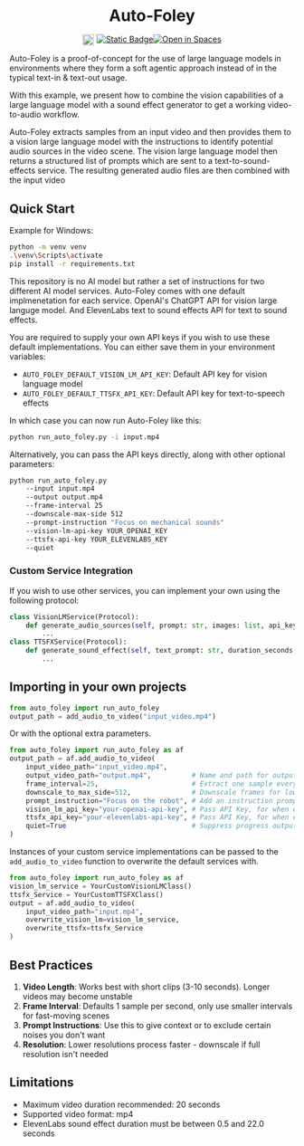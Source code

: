 <h1 style='text-align: center; margin-bottom: 1rem'> Auto-Foley </h1>

<div style="display: flex; flex-direction: row; justify-content: center">
<img style="display: block; padding-right: 5px; height: 20px;" alt="Static Badge" src="https://img.shields.io/pypi/v/gradio_vistimeline">
<a href="https://github.com/DODI-Research/auto-foley" target="_blank"><img alt="Static Badge" src="https://img.shields.io/badge/github-white?logo=github&logoColor=black"></a>
<a href="https://huggingface.co/spaces/DODI-Research/auto-foley-editor" target="_blank"><img alt="Open in Spaces" src="https://huggingface.co/datasets/huggingface/badges/resolve/main/open-in-hf-spaces-sm-dark.svg"></a>
</div>

Auto-Foley is a proof-of-concept for the use of large language models in environments where they form a soft agentic approach instead of in the typical text-in & text-out usage.

With this example, we present how to combine the vision capabilities of a large language model with a sound effect generator to get a working video-to-audio workflow.

Auto-Foley extracts samples from an input video and then provides them to a vision large language model with the instructions to identify potential audio sources in the video scene. The vision large language model then returns a structured list of prompts which are sent to a text-to-sound-effects service.
The resulting generated audio files are then combined with the input video

## Quick Start
Example for Windows:
```bash
python -m venv venv
.\venv\Scripts\activate
pip install -r requirements.txt
```

This repository is no AI model but rather a set of instructions for two different AI model services.
Auto-Foley comes with one default implmenetation for each service. 
OpenAI's ChatGPT API for vision large languge model.
And ElevenLabs text to sound effects API for text to sound effects.

You are required to supply your own API keys if you wish to use these default implementations.
You can either save them in your environment variables:
- `AUTO_FOLEY_DEFAULT_VISION_LM_API_KEY`: Default API key for vision language model
- `AUTO_FOLEY_DEFAULT_TTSFX_API_KEY`: Default API key for text-to-speech effects

In which case you can now run Auto-Foley like this:
```bash
python run_auto_foley.py -i input.mp4
```
Alternatively, you can pass the API keys directly, along with other optional parameters:
```bash
python run_auto_foley.py 
    --input input.mp4
    --output output.mp4
    --frame-interval 25
    --downscale-max-side 512
    --prompt-instruction "Focus on mechanical sounds"
    --vision-lm-api-key YOUR_OPENAI_KEY
    --ttsfx-api-key YOUR_ELEVENLABS_KEY
    --quiet
```

### Custom Service Integration
If you wish to use other services, you can implement your own using the following protocol:
```python
class VisionLMService(Protocol):
    def generate_audio_sources(self, prompt: str, images: list, api_key: str | None = None) -> dict:
        ...
class TTSFXService(Protocol):
    def generate_sound_effect(self, text_prompt: str, duration_seconds: float, prompt_influence: float, api_key: str = None) -> BytesIO:
        ...
```

## Importing in your own projects
```python
from auto_foley import run_auto_foley
output_path = add_audio_to_video("input_video.mp4")
```
Or with the optional extra parameters.
```python
from auto_foley import run_auto_foley as af
output_path = af.add_audio_to_video(
    input_video_path="input_video.mp4",
    output_video_path="output.mp4",          # Name and path for output
    frame_interval=25,                       # Extract one sample every 25 frames
    downscale_to_max_side=512,               # Downscale frames for lower vision LM input token cost
    prompt_instruction="Focus on the robot", # Add an instruction prompt which will be sent to the vision LM
    vision_lm_api_key="your-openai-api-key", # Pass API Key, for when environment variables are not set
    ttsfx_api_key="your-elevenlabs-api-key", # Pass API Key, for when environment variables are not set
    quiet=True                               # Suppress progress output and warnings
)
```
Instances of your custom service implementations can be passed to the `add_audio_to_video` function to overwrite the default services with.
```python
from auto_foley import run_auto_foley as af
vision_lm_service = YourCustomVisionLMClass()
ttsfx_Service = YourCustomTTSFXClass()
output = af.add_audio_to_video(
    input_video_path="input.mp4",
    overwrite_vision_lm=vision_lm_service,
    overwrite_ttsfx=ttsfx_Service
)
```

## Best Practices

1. **Video Length**: Works best with short clips (3-10 seconds). Longer videos may become unstable
2. **Frame Interval**: Defaults 1 sample per second, only use smaller intervals for fast-moving scenes
3. **Prompt Instructions**: Use this to give context or to exclude certain noises you don't want
4. **Resolution**: Lower resolutions process faster - downscale if full resolution isn't needed

## Limitations

- Maximum video duration recommended: 20 seconds
- Supported video format: mp4
- ElevenLabs sound effect duration must be between 0.5 and 22.0 seconds
